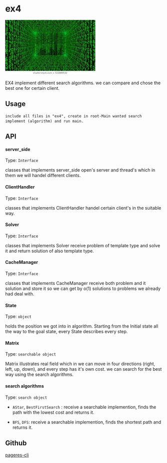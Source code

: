 # ex4

![pageres](media/matrix.jpeg)

EX4 implement different search algorithms.
we can compare and chose the best one for certain client.

## Usage

```
include all files in "ex4", create in root-Main wanted search implement (algorithm) and run main. 
```

## API

#### server_side

Type: `Interface`

classes that implements server_side open's server and 
thread's which in them we will handel different clients.

#### ClientHandler

Type: `Interface`

classes that implements ClientHandler handel certain client's in the suitable way.

#### Solver

Type: `Interface`

classes that implements Solver receive problem of template type and solve it and return solution of also template type.

#### CacheManager 

Type: `Interface`

classes that implements CacheManager receive both problem and it solution and store it so we can
get by o(1) solutions to problems we already had deal with.

#### State

Type: `object`

holds the position we got into in algorithm. 
Starting from the Initial state all the way to the goal state, every State describes every step.  

#### Matrix

Type: `searchable object`

Matrix illustrates real field which in we can move in four directions (right, left, up, down), 
and every step has it's own cost. we can search for the best way using the search algorithms. 

#### search algorithms

Type: `search object`

- `AStar`, `BestFirstSearch` : receive a searchable implemention, finds the path with
                               the lowest cost and returns it.
            
- `BFS`, `DFS`: receive a searchable implemention, finds the shortest path and returns it.
                

## Github

[pageres-cli](https://github.com/aaronsium/ex4)